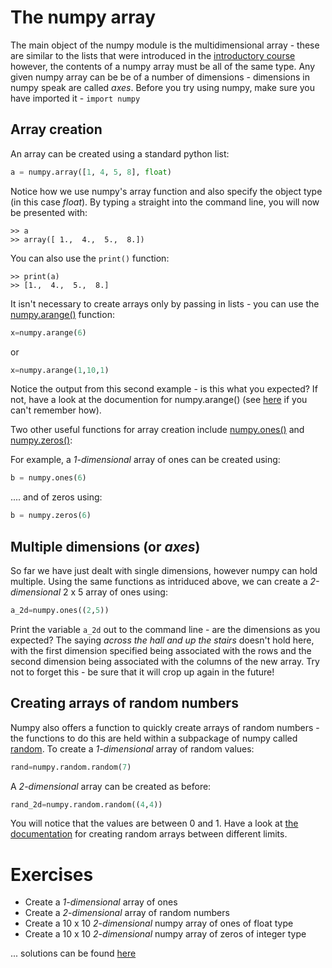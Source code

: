 ---
---

# The numpy array

The main object of the numpy module is the multidimensional array - these are similar to the lists that were introduced in the [introductory course]() however, the contents of a numpy array must be all of the same type. Any given numpy array can be be of a number of dimensions - dimensions in numpy speak are called *axes*. Before you try using numpy, make sure you have imported it - ```import numpy```

## Array creation

An array can be created using a standard python list:

```python
a = numpy.array([1, 4, 5, 8], float)
```

Notice how we use numpy's array function and also specify the object type (in this case *float*). By typing ```a``` straight into the command line, you will now be presented with:

	>> a
	>> array([ 1.,  4.,  5.,  8.])

You can also use the ```print()``` function:

	>> print(a)
	>> [1.,  4.,  5.,  8.]

It isn't necessary to create arrays only by passing in lists - you can use the [numpy.arange()](http://docs.scipy.org/doc/numpy-1.10.1/reference/generated/numpy.arange.html) function:

```python
x=numpy.arange(6)
```

or

```python
x=numpy.arange(1,10,1)
```

Notice the output from this second example - is this what you expected? If not, have a look at the documention for numpy.arange() (see [here](../numpy_import) if you can't remember how).

Two other useful functions for array creation include [numpy.ones()](http://docs.scipy.org/doc/numpy-1.10.0/reference/generated/numpy.ones.html) and [numpy.zeros()](http://docs.scipy.org/doc/numpy-1.10.1/reference/generated/numpy.zeros.html):

For example, a *1-dimensional* array of ones can be created using:

```python
b = numpy.ones(6)
```
.... and of zeros using:

```python
b = numpy.zeros(6)
```

## Multiple dimensions (or *axes*)

So far we have just dealt with single dimensions, however numpy can hold multiple. Using the same functions as intriduced above, we can create a *2-dimensional* 2 x 5 array of ones using:

```python
a_2d=numpy.ones((2,5))
```

Print the variable ```a_2d``` out to the command line - are the dimensions as you expected? The saying *across the hall and up the stairs* doesn't hold here, with the first dimension specified being associated with the rows and the second dimension being associated with the columns of the new array. Try not to forget this - be sure that it will crop up again in the future!

## Creating arrays of random numbers

Numpy also offers a function to quickly create arrays of random numbers - the functions to do this are held within a subpackage of numpy called [random](http://docs.scipy.org/doc/numpy-1.10.0/reference/routines.random.html). To create a *1-dimensional* array of random values:

```python
rand=numpy.random.random(7)
```

A *2-dimensional* array can be created as before:

```python
rand_2d=numpy.random.random((4,4))
```

You will notice that the values are between 0 and 1. Have a look at [the documentation](http://docs.scipy.org/doc/numpy-1.10.0/reference/generated/numpy.random.random.html) for creating random arrays between different limits.

# Exercises

* Create a *1-dimensional* array of ones 
* Create a *2-dimensional* array of random numbers 
* Create a 10 x 10 *2-dimensional* numpy array of ones of float type
* Create a 10 x 10 *2-dimensional* numpy array of zeros of integer type

... solutions can be found [here](../numpy_array_answers)